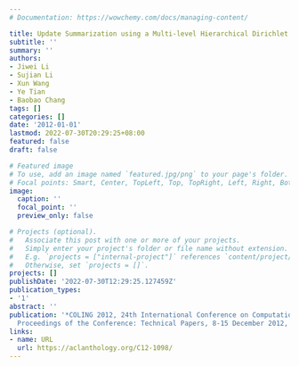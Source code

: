 ```yaml
---
# Documentation: https://wowchemy.com/docs/managing-content/

title: Update Summarization using a Multi-level Hierarchical Dirichlet Process Model
subtitle: ''
summary: ''
authors:
- Jiwei Li
- Sujian Li
- Xun Wang
- Ye Tian
- Baobao Chang
tags: []
categories: []
date: '2012-01-01'
lastmod: 2022-07-30T20:29:25+08:00
featured: false
draft: false

# Featured image
# To use, add an image named `featured.jpg/png` to your page's folder.
# Focal points: Smart, Center, TopLeft, Top, TopRight, Left, Right, BottomLeft, Bottom, BottomRight.
image:
  caption: ''
  focal_point: ''
  preview_only: false

# Projects (optional).
#   Associate this post with one or more of your projects.
#   Simply enter your project's folder or file name without extension.
#   E.g. `projects = ["internal-project"]` references `content/project/deep-learning/index.md`.
#   Otherwise, set `projects = []`.
projects: []
publishDate: '2022-07-30T12:29:25.127459Z'
publication_types:
- '1'
abstract: ''
publication: '*COLING 2012, 24th International Conference on Computational Linguistics,
  Proceedings of the Conference: Technical Papers, 8-15 December 2012, Mumbai, India*'
links:
- name: URL
  url: https://aclanthology.org/C12-1098/
---
```

